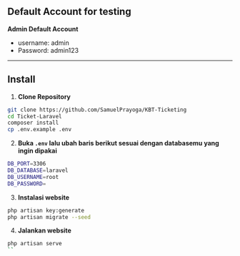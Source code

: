 ## Default Account for testing

**Admin Default Account**

-   username: admin
-   Password: admin123

---

## Install

1. **Clone Repository**

```bash
git clone https://github.com/SamuelPrayoga/KBT-Ticketing
cd Ticket-Laravel
composer install
cp .env.example .env
```

2. **Buka `.env` lalu ubah baris berikut sesuai dengan databasemu yang ingin dipakai**

```bash
DB_PORT=3306
DB_DATABASE=laravel
DB_USERNAME=root
DB_PASSWORD=
```

3. **Instalasi website**

```bash
php artisan key:generate
php artisan migrate --seed
```

4. **Jalankan website**

```bash
php artisan serve
``
